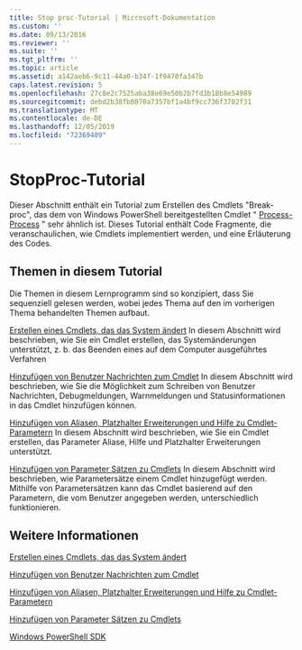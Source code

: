```yaml
---
title: Stop proc-Tutorial | Microsoft-Dokumentation
ms.custom: ''
ms.date: 09/13/2016
ms.reviewer: ''
ms.suite: ''
ms.tgt_pltfrm: ''
ms.topic: article
ms.assetid: a142aeb6-9c11-44a0-b34f-1f9470fa347b
caps.latest.revision: 5
ms.openlocfilehash: 27c8e2c7525aba38e69e50b2b7fd3b18b8e54989
ms.sourcegitcommit: debd2b38fb8070a7357bf1a4bf9cc736f3702f31
ms.translationtype: MT
ms.contentlocale: de-DE
ms.lasthandoff: 12/05/2019
ms.locfileid: "72369409"
---
```

# <a name="stopproc-tutorial"></a>StopProc-Tutorial

Dieser Abschnitt enthält ein Tutorial zum Erstellen des Cmdlets "Break-proc", das dem von Windows PowerShell bereitgestellten Cmdlet " [Process-Process](/powershell/module/Microsoft.PowerShell.Management/Stop-Process) " sehr ähnlich ist. Dieses Tutorial enthält Code Fragmente, die veranschaulichen, wie Cmdlets implementiert werden, und eine Erläuterung des Codes.

## <a name="topics-in-this-tutorial"></a>Themen in diesem Tutorial

Die Themen in diesem Lernprogramm sind so konzipiert, dass Sie sequenziell gelesen werden, wobei jedes Thema auf den im vorherigen Thema behandelten Themen aufbaut.

[Erstellen eines Cmdlets, das das System ändert](./creating-a-cmdlet-that-modifies-the-system.md) In diesem Abschnitt wird beschrieben, wie Sie ein Cmdlet erstellen, das Systemänderungen unterstützt, z. b. das Beenden eines auf dem Computer ausgeführtes Verfahren

[Hinzufügen von Benutzer Nachrichten zum Cmdlet](./adding-user-messages-to-your-cmdlet.md) In diesem Abschnitt wird beschrieben, wie Sie die Möglichkeit zum Schreiben von Benutzer Nachrichten, Debugmeldungen, Warnmeldungen und Statusinformationen in das Cmdlet hinzufügen können.

[Hinzufügen von Aliasen, Platzhalter Erweiterungen und Hilfe zu Cmdlet-Parametern](./adding-aliases-wildcard-expansion-and-help-to-cmdlet-parameters.md) In diesem Abschnitt wird beschrieben, wie Sie ein Cmdlet erstellen, das Parameter Aliase, Hilfe und Platzhalter Erweiterungen unterstützt.

[Hinzufügen von Parameter Sätzen zu Cmdlets](./adding-parameter-sets-to-a-cmdlet.md) In diesem Abschnitt wird beschrieben, wie Parametersätze einem Cmdlet hinzugefügt werden. Mithilfe von Parametersätzen kann das Cmdlet basierend auf den Parametern, die vom Benutzer angegeben werden, unterschiedlich funktionieren.

## <a name="see-also"></a>Weitere Informationen

[Erstellen eines Cmdlets, das das System ändert](./creating-a-cmdlet-that-modifies-the-system.md)

[Hinzufügen von Benutzer Nachrichten zum Cmdlet](./adding-user-messages-to-your-cmdlet.md)

[Hinzufügen von Aliasen, Platzhalter Erweiterungen und Hilfe zu Cmdlet-Parametern](./adding-aliases-wildcard-expansion-and-help-to-cmdlet-parameters.md)

[Hinzufügen von Parameter Sätzen zu Cmdlets](./adding-parameter-sets-to-a-cmdlet.md)

[Windows PowerShell SDK](../windows-powershell-reference.md)
